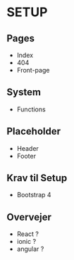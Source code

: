 # SETUP

## Pages
* Index
* 404 
* Front-page

## System
* Functions

## Placeholder
* Header
* Footer

## Krav til Setup
* Bootstrap 4

## Overvejer
* React ?
* ionic ?
* angular ?